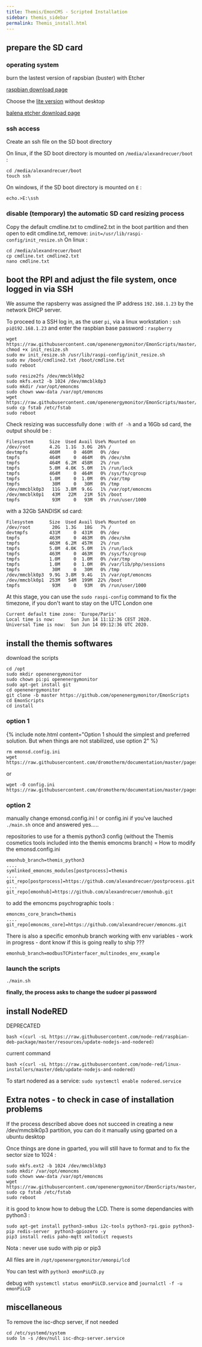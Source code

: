 ```yaml
---
title: Themis/EmonCMS - Scripted Installation
sidebar: themis_sidebar
permalink: Themis_install.html
---
```


## prepare the SD card

### operating system

burn the lastest version of rapsbian (buster) with Etcher

[raspbian download page](https://www.raspberrypi.org/software/operating-systems/#raspberry-pi-os-32-bit)

Choose the [lite version](https://downloads.raspberrypi.org/raspbian_lite_latest) without desktop

[balena etcher download page](https://www.balena.io/etcher/)

### ssh access

Create an ssh file on the SD boot directory

On linux, if the SD boot directory is mounted on `/media/alexandrecuer/boot` :
```
cd /media/alexandrecuer/boot
touch ssh
```

On windows, if the SD boot directory is mounted on `E` :

```
echo.>E:\ssh
```
### disable (temporary) the automatic SD card resizing process 

Copy the default cmdline.txt to cmdline2.txt in the boot partition and then open to edit cmdline.txt, remove: `init=/usr/lib/raspi-config/init_resize.sh`
On linux :

```
cd /media/alexandrecuer/boot
cp cmdline.txt cmdline2.txt
nano cmdline.txt
```

## boot the RPI and adjust the file system, once logged in via SSH

We assume the rapsberry was assigned the IP address `192.168.1.23` by the network DHCP server.

To proceed to a SSH log in, as the user `pi`, via a linux workstation : `ssh pi@192.168.1.23` and enter the raspbian base password : `raspberry`

```
wget https://raw.githubusercontent.com/openenergymonitor/EmonScripts/master/install/init_resize.sh
chmod +x init_resize.sh
sudo mv init_resize.sh /usr/lib/raspi-config/init_resize.sh
sudo mv /boot/cmdline2.txt /boot/cmdline.txt
sudo reboot

sudo resize2fs /dev/mmcblk0p2
sudo mkfs.ext2 -b 1024 /dev/mmcblk0p3
sudo mkdir /var/opt/emoncms
sudo chown www-data /var/opt/emoncms
wget https://raw.githubusercontent.com/openenergymonitor/EmonScripts/master/defaults/etc/fstab
sudo cp fstab /etc/fstab
sudo reboot
```
Check resizing was successfully done : with `df -h` and a 16Gb sd card, the output should be :
```
Filesystem      Size  Used Avail Use% Mounted on
/dev/root       4.2G  1.1G  3.0G  26% /
devtmpfs        460M     0  460M   0% /dev
tmpfs           464M     0  464M   0% /dev/shm
tmpfs           464M  6.2M  458M   2% /run
tmpfs           5.0M  4.0K  5.0M   1% /run/lock
tmpfs           464M     0  464M   0% /sys/fs/cgroup
tmpfs           1.0M     0  1.0M   0% /var/tmp
tmpfs            30M     0   30M   0% /tmp
/dev/mmcblk0p3   11G  3.8M  9.6G   1% /var/opt/emoncms
/dev/mmcblk0p1   43M   22M   21M  51% /boot
tmpfs            93M     0   93M   0% /run/user/1000
```
with a 32Gb SANDISK sd card:
```
Filesystem      Size  Used Avail Use% Mounted on
/dev/root        20G  1.3G   18G   7% /
devtmpfs        431M     0  431M   0% /dev
tmpfs           463M     0  463M   0% /dev/shm
tmpfs           463M  6.2M  457M   2% /run
tmpfs           5.0M  4.0K  5.0M   1% /run/lock
tmpfs           463M     0  463M   0% /sys/fs/cgroup
tmpfs           1.0M     0  1.0M   0% /var/tmp
tmpfs           1.0M     0  1.0M   0% /var/lib/php/sessions
tmpfs            30M     0   30M   0% /tmp
/dev/mmcblk0p3  9.9G  3.8M  9.4G   1% /var/opt/emoncms
/dev/mmcblk0p1  253M   54M  199M  22% /boot
tmpfs            93M     0   93M   0% /run/user/1000
```

At this stage, you can use the `sudo raspi-config` command to fix the timezone, if you don't want to stay on the UTC London one

```
Current default time zone: 'Europe/Paris'
Local time is now:      Sun Jun 14 11:12:36 CEST 2020.
Universal Time is now:  Sun Jun 14 09:12:36 UTC 2020.
```

## install the themis softwares 

download the scripts

```
cd /opt
sudo mkdir openenergymonitor
sudo chown pi:pi openenergymonitor
sudo apt-get install git
cd openenergymonitor
git clone -b master https://github.com/openenergymonitor/EmonScripts
cd EmonScripts
cd install
```

### option 1
{% include note.html content="Option 1 should the simplest and preferred solution. But when things are not stabilized, use option 2" %}
```
rm emonsd.config.ini
wget https://raw.githubusercontent.com/dromotherm/documentation/master/pages/themis/emonsd.config.ini
```

or 
```
wget -O config.ini https://raw.githubusercontent.com/dromotherm/documentation/master/pages/themis/emonsd.config.ini
```

### option 2

manually change emonsd.config.ini ! or config.ini if you've lauched `./main.sh` once and answered yes.....

repositories to use for a themis python3 config (without the Themis cosmetics tools included into the themis emoncms branch) = How to modify the emonsd.config.ini
```
emonhub_branch=themis_python3
....
symlinked_emoncms_modules[postprocess]=themis
....
git_repo[postprocess]=https://github.com/alexandrecuer/postprocess.git
....
git_repo[emonhub]=https://github.com/alexandrecuer/emonhub.git
```
to add the emoncms psychrographic tools :

```
emoncms_core_branch=themis
....
git_repo[emoncms_core]=https://github.com/alexandrecuer/emoncms.git
```

There is also a specific emonhub branch working with env variables - work in progress - dont know if this is going really to ship ???

```
emonhub_branch=modbusTCPinterfacer_multinodes_env_example
```

### launch the scripts
```
./main.sh
```
**finally, the process asks to change the sudoer pi password**

## install NodeRED
DEPRECATED
```
bash <(curl -sL https://raw.githubusercontent.com/node-red/raspbian-deb-package/master/resources/update-nodejs-and-nodered)
```
current command
```
bash <(curl -sL https://raw.githubusercontent.com/node-red/linux-installers/master/deb/update-nodejs-and-nodered)
```

To start nodered as a service: `sudo systemctl enable nodered.service`


## Extra notes - to check in case of installation problems

If the process described above does not succeed in creating a new /dev/mmcblk0p3 partition, you can do it manually using gparted on a ubuntu desktop

Once things are done in gparted, you will still have to format and to fix the sector size to 1024 :

```
sudo mkfs.ext2 -b 1024 /dev/mmcblk0p3
sudo mkdir /var/opt/emoncms
sudo chown www-data /var/opt/emoncms
wget https://raw.githubusercontent.com/openenergymonitor/EmonScripts/master/defaults/etc/fstab
sudo cp fstab /etc/fstab
sudo reboot
```


it is good to know how to debug the LCD. There is some dependancies with python3 :

```
sudo apt-get install python3-smbus i2c-tools python3-rpi.gpio python3-pip redis-server  python3-gpiozero -y
pip3 install redis paho-mqtt xmltodict requests
```
Nota : never use sudo with pip or pip3

All files are in `/opt/openenergymonitor/emonpi/lcd`

You can test with `python3 emonPiLCD.py`

debug with `systemctl status emonPiLCD.service` and `journalctl -f -u emonPiLCD`


## miscellaneous

To remove the isc-dhcp server, if not needed
```
cd /etc/systemd/system
sudo ln -s /dev/null isc-dhcp-server.service
```
